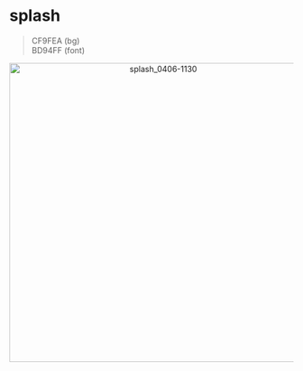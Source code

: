# splash


> CF9FEA (bg) <br>
> BD94FF (font)
<p align="center"><img width="530" alt="splash_0406-1130" src="https://user-images.githubusercontent.com/43804152/78518033-153bee80-77fa-11ea-95a2-14ee675c4498.png" ></ㅔ>
